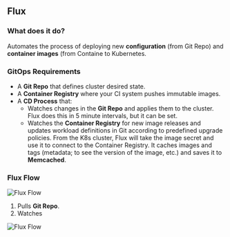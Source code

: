 ## Flux
### What does it do?
Automates the process of deploying new **configuration** (from Git Repo) and **container images** (from Containe to Kubernetes.

### GitOps Requirements
- A **Git Repo** that defines cluster desired state.
- A **Container Registry** where your CI system pushes immutable images.
- A **CD Process** that:
	- Watches changes in the **Git Repo** and applies them to the cluster. Flux does this in 5 minute intervals, but it can be set.
	- Watches the **Container Registry** for new image releases and updates workload definitions in Git according to predefined upgrade policies. From the K8s cluster, Flux will take the image secret and use it to connect to the Container Registry. It caches images and tags (metadata; to see the version of the image, etc.) and saves it to **Memcached**.

### Flux Flow
![Flux Flow](https://i.ibb.co/pZdWPkc/Screen-Shot-2020-08-25-at-9-40-55.png)
1. Pulls **Git Repo**.
2. Watches 

![Flux Flow](https://i.ibb.co/YhFnChf/Screen-Shot-2020-08-25-at-9-46-14.png)
<!--stackedit_data:
eyJoaXN0b3J5IjpbMjE0MDA0ODQ2MSwyMDkwMDM0OV19
-->